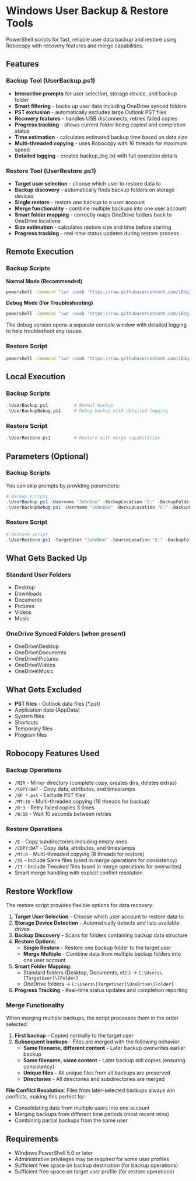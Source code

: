 # Windows User Backup & Restore Tools

PowerShell scripts for fast, reliable user data backup and restore using Robocopy with recovery features and merge capabilities.

## Features

### Backup Tool (UserBackup.ps1)
- **Interactive prompts** for user selection, storage device, and backup folder
- **Smart filtering** - backs up user data including OneDrive synced folders
- **PST exclusion** - automatically excludes large Outlook PST files
- **Recovery features** - handles USB disconnects, retries failed copies
- **Progress tracking** - shows current folder being copied and completion status
- **Time estimation** - calculates estimated backup time based on data size
- **Multi-threaded copying** - uses Robocopy with 16 threads for maximum speed
- **Detailed logging** - creates backup_log.txt with full operation details

### Restore Tool (UserRestore.ps1)
- **Target user selection** - choose which user to restore data to
- **Backup discovery** - automatically finds backup folders on storage devices
- **Single restore** - restore one backup to a user account
- **Merge functionality** - combine multiple backups into one user account
- **Smart folder mapping** - correctly maps OneDrive folders back to OneDrive locations
- **Size estimation** - calculates restore size and time before starting
- **Progress tracking** - real-time status updates during restore process

## Remote Execution

### Backup Scripts

**Normal Mode (Recommended)**
```cmd
powershell -Command "iwr -useb 'https://raw.githubusercontent.com/iEdgir01/windows_tools/main/UserBackup.ps1' | iex"
```

**Debug Mode (For Troubleshooting)**
```cmd
powershell -Command "iwr -useb 'https://raw.githubusercontent.com/iEdgir01/windows_tools/main/UserBackupDebug.ps1' | iex"
```

The debug version opens a separate console window with detailed logging to help troubleshoot any issues.

### Restore Script

```cmd
powershell -Command "iwr -useb 'https://raw.githubusercontent.com/iEdgir01/windows_tools/main/UserRestore.ps1' | iex"
```

## Local Execution

### Backup Scripts
```powershell
.\UserBackup.ps1          # Normal backup
.\UserBackupDebug.ps1     # Debug backup with detailed logging
```

### Restore Script
```powershell
.\UserRestore.ps1         # Restore with merge capabilities
```

## Parameters (Optional)

### Backup Scripts
You can skip prompts by providing parameters:

```powershell
# Backup scripts
.\UserBackup.ps1 -Username "JohnDoe" -BackupLocation "E:" -BackupFolder "Backup_2024"
.\UserBackupDebug.ps1 -Username "JohnDoe" -BackupLocation "E:" -BackupFolder "Backup_2024"
```

### Restore Script
```powershell
# Restore script
.\UserRestore.ps1 -TargetUser "JohnDoe" -SourceLocation "E:" -BackupFolders @("Backup_2024", "Backup_2023")
```

## What Gets Backed Up

### Standard User Folders
- Desktop
- Downloads
- Documents
- Pictures
- Videos
- Music

### OneDrive Synced Folders (when present)
- OneDrive\Desktop
- OneDrive\Documents
- OneDrive\Pictures
- OneDrive\Videos
- OneDrive\Music

## What Gets Excluded

- **PST files** - Outlook data files (*.pst)
- Application data (AppData)
- System files
- Shortcuts
- Temporary files
- Program files

## Robocopy Features Used

### Backup Operations
- `/MIR` - Mirror directory (complete copy, creates dirs, deletes extras)
- `/COPY:DAT` - Copy data, attributes, and timestamps
- `/XF *.pst` - Exclude PST files
- `/MT:16` - Multi-threaded copying (16 threads for backup)
- `/R:3` - Retry failed copies 3 times
- `/W:10` - Wait 10 seconds between retries

### Restore Operations
- `/E` - Copy subdirectories including empty ones
- `/COPY:DAT` - Copy data, attributes, and timestamps
- `/MT:8` - Multi-threaded copying (8 threads for restore)
- `/IS` - Include Same files (used in merge operations for consistency)
- `/IT` - Include Tweaked files (used in merge operations for overwrites)
- Smart merge handling with explicit conflict resolution

## Restore Workflow

The restore script provides flexible options for data recovery:

1. **Target User Selection** - Choose which user account to restore data to
2. **Storage Device Detection** - Automatically detects and lists available drives
3. **Backup Discovery** - Scans for folders containing backup data structure
4. **Restore Options**:
   - **Single Restore** - Restore one backup folder to the target user
   - **Merge Multiple** - Combine data from multiple backup folders into one user account
5. **Smart Folder Mapping**:
   - Standard folders (Desktop, Documents, etc.) → `C:\Users\[TargetUser]\[Folder]`
   - OneDrive folders → `C:\Users\[TargetUser]\OneDrive\[Folder]`
6. **Progress Tracking** - Real-time status updates and completion reporting

### Merge Functionality

When merging multiple backups, the script processes them in the order selected:

1. **First backup** - Copied normally to the target user
2. **Subsequent backups** - Files are merged with the following behavior:
   - **Same filename, different content** - Later backup overwrites earlier backup
   - **Same filename, same content** - Later backup still copies (ensuring consistency)
   - **Unique files** - All unique files from all backups are preserved
   - **Directories** - All directories and subdirectories are merged

**File Conflict Resolution**: Files from later-selected backups always win conflicts, making this perfect for:
- Consolidating data from multiple users into one account
- Merging backups from different time periods (most recent wins)
- Combining partial backups from the same user

## Requirements

- Windows PowerShell 5.0 or later
- Administrative privileges may be required for some user profiles
- Sufficient free space on backup destination (for backup operations)
- Sufficient free space on target user profile (for restore operations)